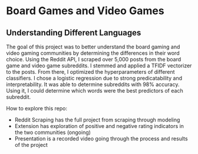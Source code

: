 # Board Games and Video Games
## Understanding Different Languages

The goal of this project was to better understand the board gaming and video gaming communities by determining the differences in their word choice. Using the Reddit API, I scraped over 5,000 posts from the board game and video game subreddits. I stemmed and applied a TFIDF vectorizer to the posts. From there, I optimized the hyperparameters of different classifiers. I chose a logistic regression due to strong predicatability and interpretability. It was able to determine subreddits with 98% accuracy. Using it, I could determine which words were the best predictors of each subreddit.

How to explore this repo:
- Reddit Scraping has the full project from scraping through modeling
- Extension has exploration of positive and negative rating indicators in the two communities (ongoing)
- Presentation is a recorded video going through the process and results of the project
